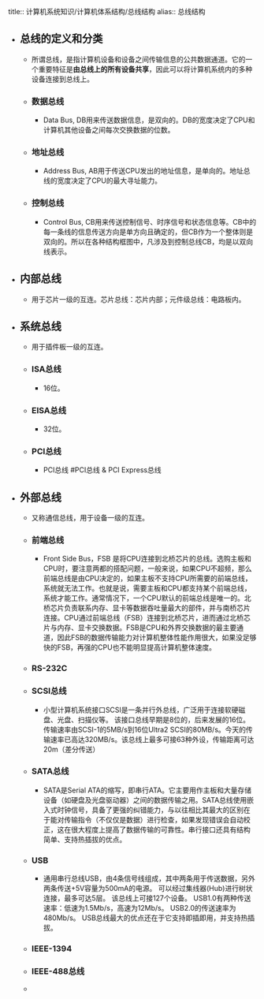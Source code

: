 title:: 计算机系统知识/计算机体系结构/总线结构
alias:: 总线结构

- ## 总线的定义和分类
	- 所谓总线，是指计算机设备和设备之间传输信息的公共数据通道。它的一个重要特征是**由总线上的所有设备共享**，因此可以将计算机系统内的多种设备连接到总线上。
	- ### 数据总线
		- Data Bus, DB用来传送数据信息，是双向的。DB的宽度决定了CPU和计算机其他设备之间每次交换数据的位数。
	- ### 地址总线
		- Address Bus, AB用于传送CPU发出的地址信息，是单向的。地址总线的宽度决定了CPU的最大寻址能力。
	- ### 控制总线
		- Control Bus, CB用来传送控制信号、时序信号和状态信息等。CB中的每一条线的信息传送方向是单方向且确定的，但CB作为一个整体则是双向的。所以在各种结构框图中，凡涉及到控制总线CB，均是以双向线表示。
- ## 内部总线
	- 用于芯片一级的互连。芯片总线：芯片内部；元件级总线：电路板内。
- ## 系统总线
	- 用于插件板一级的互连。
	- ### ISA总线
		- 16位。
	- ### EISA总线
		- 32位。
	- ### PCI总线
		- PCI总线 #PCI总线 & PCI Express总线
- ## 外部总线
	- 又称通信总线，用于设备一级的互连。
	- ### 前端总线
		- Front Side Bus，FSB 是将CPU连接到北桥芯片的总线。选购主板和CPU时，要注意两都的搭配问题，一般来说，如果CPU不超频，那么前端总线是由CPU决定的，如果主板不支持CPU所需要的前端总线，系统就无法工作。也就是说，需要主板和CPU都支持某个前端总线，系统才能工作。通常情况下，一个CPU默认的前端总线是唯一的。北桥芯片负责联系内存、显卡等数据吞吐量最大的部件，并与南桥芯片连接。CPU通过前端总线（FSB）连接到北桥芯片，进而通过北桥芯片与内存、显卡交换数据。FSB是CPU和外界交换数据的最主要通道，因此FSB的数据传输能力对计算机整体性能作用很大，如果没足够快的FSB，再强的CPU也不能明显提高计算机整体速度。
	- ### RS-232C
	- ### SCSI总线
		- 小型计算机系统接口SCSI是一条并行外总线，广泛用于连接软硬磁盘、光盘、扫描仪等。
		  该接口总线早期是8位的，后来发展的16位。传输速率由SCSI-1的5MB/s到16位Ultra2 SCSI的80MB/s。今天的传输速率已高达320MB/s。该总线上最多可接63种外设，传输距离可达20m（差分传送）
	- ### SATA总线
		- SATA是Serial ATA的缩写，即串行ATA。它主要用作主板和大量存储设备（如硬盘及光盘驱动器）之间的数据传输之用。SATA总线使用嵌入式时钟信号，具备了更强的纠错能力，与以往相比其最大的区别在于能对传输指令（不仅仅是数据）进行检查，如果发现错误会自动校正，这在很大程度上提高了数据传输的可靠性。串行接口还具有结构简单、支持热插拔的优点。
	- ### USB
		- 通用串行总线USB，由4条信号线组成，其中两条用于传送数据，另外两条传送+5V容量为500mA的电源。
		  可以经过集线器(Hub)进行树状连接，最多可达5层。
		  该总线上可接127个设备。
		  USB1.0有两种传送速率：低速为1.5Mb/s，高速为12Mb/s。
		  USB2.0的传送速率为480Mb/s。
		  USB总线最大的优点还在于它支持即插即用，并支持热插拔。
	- ### IEEE-1394
	- ### IEEE-488总线
	-